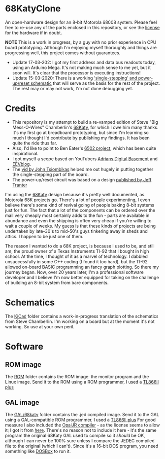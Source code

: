 # 68KatyClone
An open-hardware design for an 8-bit Motorola 68008 system.
Please feel free to re-use any of the parts enclosed in this repository, or see the [license](./LICENSE) for the hardware if in doubt.

**NOTE** This is a work in progress, by a guy with no prior experience in CPU board prototyping. Although I'm enjoying myself thoroughly and things are progressing well, this project comes without guarantees. 
* Update 17-03-202: I got my first address and data bus readouts today, using an Arduino Mega. It's not making much sense to me yet, but it soon will. It's clear that the processor is executing instructions!
* Update 15-03-2020: There is a working ['single-stepping' and power-up/reset schematic](KiCad/single-stepping.sch) that will serve as the basis for the rest of the project. The rest may or may not work, I'm not done debugging yet. 

# Credits
* This repository is my attempt to build a re-vamped edition of Steve "Big Mess-O-Wires" Chamberlin's [68Katy](https://www.bigmessowires.com/68-katy/), for which I owe him many thanks. It's my first go at breadboard prototyping, but since I'm learning so much I thought I'd contribute by publishing my findings. It has been quite the ride thus far. 
* Also, I'd like to point to Ben Eater's [6502 project](https://eater.net/6502), which has been quite inspirational. 
* I got myself a scope based on YouTubers [Adrians Digital Basement](https://www.youtube.com/channel/UCE5dIscvDxrb7CD5uiJJOiw) and [EEVblog](https://www.youtube.com/channel/UC2DjFE7Xf11URZqWBigcVOQ). 
* The [vid by John Tsiombikas](https://www.youtube.com/watch?v=rYkr1mFQ_50) helped me out hugely in putting together the single-stepping part of the board.  
* The power-up/reset circuit was based on a design [published by Jeff Tranter](https://github.com/jefftranter/68000/blob/master/TS2/v2.1/page1.sch)

I'm using the [68Katy](https://www.bigmessowires.com/68-katy/) design because it's pretty well documented, as Motorola 68K projects go. There's a lot of people experimenting, I even believe there's some kind of revival going of people baking 8-bit systems just for fun. The fact that a lot of the components can be ordered over the mail very cheaply most certainly adds to the fun - parts are available in abundance and even the shipping is often very cheap if you're willing to wait a couple of weeks. My guess is that these kinds of projects are being undertaken by late-30's to mid-50's guys tinkering away in sheds and attics. I happen to be just one of them. 

The reason I wanted to do a 68K project, is because I used to be, and still am, the proud owner of a Texas Instruments TI-92 that I bought in high school. At the time, I thought of it as a marvel of technology. I dabbled unsuccessfully in some C++ coding (I found it too hard), but the TI-92 allowed on-board BASIC programming an fancy graph plotting. So there my journey began. Now, over 20 years later, I'm a professional software developer and I believe I'm now better equipped for taking on the challenge of building an 8-bit system from bare components.

# Schematics
The [KiCad](KiCad) folder contains a work-in-progress translation of the schematics from Steve Chamberlin. I'm working on a board but at the moment it's not working. So use at your own peril.

# Software
## ROM image
The [ROM](Software/ROM) folder contains the ROM image: the monitor program and the Linux image. Send it to the ROM using a ROM programmer, I used a [TL866II plus](https://www.aliexpress.com/item/32963724045.html)

## GAL image
The [GAL/68katy](Software/GAL/68katy) folder contains the .jed compiled image. Send it to the GAL using a GAL-compatible ROM programmer, I used a [TL866II plus](https://www.aliexpress.com/item/32963724045.html)
For good measure I also included the [OpalJR compiler](Software/GAL/opaljr21) - as the license seems to allow it; I got it from [here](http://www.brouhaha.com/~eric/retrocomputing/mmi/palasm/opaljr21.zip). There's no reason not to include it here - it's the same program the original 68Katy GAL used to compile so it *should* be OK, although I can never be 100% sure unless I compare the JEDEC compiled file to the original (which I can't). Since it's a 16-bit DOS program, you need something like [DOSBox](https://www.dosbox.com/download.php?main=1) to run it.